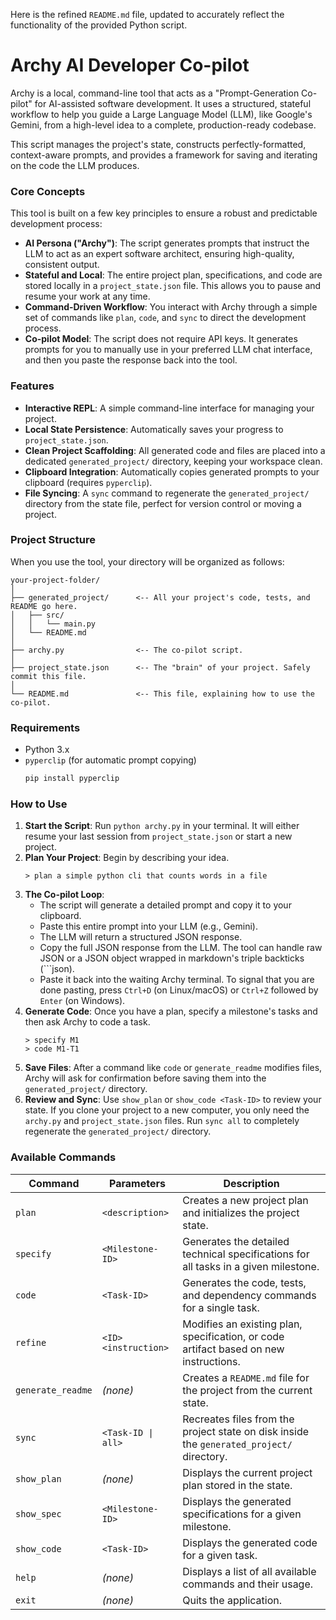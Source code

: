 Here is the refined `README.md` file, updated to accurately reflect the functionality of the provided Python script.

# Archy AI Developer Co-pilot

Archy is a local, command-line tool that acts as a "Prompt-Generation Co-pilot" for AI-assisted software development. It uses a structured, stateful workflow to help you guide a Large Language Model (LLM), like Google's Gemini, from a high-level idea to a complete, production-ready codebase.

This script manages the project's state, constructs perfectly-formatted, context-aware prompts, and provides a framework for saving and iterating on the code the LLM produces.

### Core Concepts

This tool is built on a few key principles to ensure a robust and predictable development process:

* **AI Persona ("Archy")**: The script generates prompts that instruct the LLM to act as an expert software architect, ensuring high-quality, consistent output.
* **Stateful and Local**: The entire project plan, specifications, and code are stored locally in a `project_state.json` file. This allows you to pause and resume your work at any time.
* **Command-Driven Workflow**: You interact with Archy through a simple set of commands like `plan`, `code`, and `sync` to direct the development process.
* **Co-pilot Model**: The script does not require API keys. It generates prompts for you to manually use in your preferred LLM chat interface, and then you paste the response back into the tool.

### Features

* **Interactive REPL**: A simple command-line interface for managing your project.
* **Local State Persistence**: Automatically saves your progress to `project_state.json`.
* **Clean Project Scaffolding**: All generated code and files are placed into a dedicated `generated_project/` directory, keeping your workspace clean.
* **Clipboard Integration**: Automatically copies generated prompts to your clipboard (requires `pyperclip`).
* **File Syncing**: A `sync` command to regenerate the `generated_project/` directory from the state file, perfect for version control or moving a project.

### Project Structure

When you use the tool, your directory will be organized as follows:

```
your-project-folder/
│
├── generated_project/      <-- All your project's code, tests, and README go here.
│   ├── src/
│   │   └── main.py
│   └── README.md
│
├── archy.py                <-- The co-pilot script.
│
├── project_state.json      <-- The "brain" of your project. Safely commit this file.
│
└── README.md               <-- This file, explaining how to use the co-pilot.
```

### Requirements

* Python 3.x
* `pyperclip` (for automatic prompt copying)
    ```sh
    pip install pyperclip
    ```

### How to Use

1.  **Start the Script**: Run `python archy.py` in your terminal. It will either resume your last session from `project_state.json` or start a new project.
2.  **Plan Your Project**: Begin by describing your idea.
    ```
    > plan a simple python cli that counts words in a file
    ```
3.  **The Co-pilot Loop**:
    * The script will generate a detailed prompt and copy it to your clipboard.
    * Paste this entire prompt into your LLM (e.g., Gemini).
    * The LLM will return a structured JSON response.
    * Copy the full JSON response from the LLM. The tool can handle raw JSON or a JSON object wrapped in markdown's triple backticks (```json).
    * Paste it back into the waiting Archy terminal. To signal that you are done pasting, press `Ctrl+D` (on Linux/macOS) or `Ctrl+Z` followed by `Enter` (on Windows).
4.  **Generate Code**: Once you have a plan, specify a milestone's tasks and then ask Archy to code a task.
    ```
    > specify M1
    > code M1-T1
    ```
5.  **Save Files**: After a command like `code` or `generate_readme` modifies files, Archy will ask for confirmation before saving them into the `generated_project/` directory.
6.  **Review and Sync**: Use `show_plan` or `show_code <Task-ID>` to review your state. If you clone your project to a new computer, you only need the `archy.py` and `project_state.json` files. Run `sync all` to completely regenerate the `generated_project/` directory.

### Available Commands

| Command | Parameters | Description |
| --- | --- | --- |
| `plan` | `<description>` | Creates a new project plan and initializes the project state. |
| `specify` | `<Milestone-ID>` | Generates the detailed technical specifications for all tasks in a given milestone. |
| `code` | `<Task-ID>` | Generates the code, tests, and dependency commands for a single task. |
| `refine` | `<ID> <instruction>` | Modifies an existing plan, specification, or code artifact based on new instructions. |
| `generate_readme` | *(none)* | Creates a `README.md` file for the project from the current state. |
| `sync` | `<Task-ID \| all>` | Recreates files from the project state on disk inside the `generated_project/` directory. |
| `show_plan`| *(none)* | Displays the current project plan stored in the state. |
| `show_spec`| `<Milestone-ID>` | Displays the generated specifications for a given milestone. |
| `show_code`| `<Task-ID>` | Displays the generated code for a given task. |
| `help` | *(none)* | Displays a list of all available commands and their usage. |
| `exit` | *(none)* | Quits the application. |